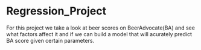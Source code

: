 # Regression_Project
For this project we take a look at beer scores on BeerAdvocate(BA) and see what factors affect it and if we can build a model that will acurately predict BA score given certain parameters.
